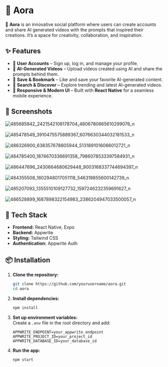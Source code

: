 # 🌟 Aora  

🚀 **Aora** is an innovative social platform where users can create accounts and share AI generated videos with the prompts that inspired their creations. It’s a space for creativity, collaboration, and inspiration. 

## ✨ Features  

- 📝 **User Accounts** – Sign up, log in, and manage your profile.  
- 🎥 **AI-Generated Videos** – Upload videos created using AI and share the prompts behind them.  
- 📌 **Save & Bookmark** – Like and save your favorite AI-generated content.  
- 🔎 **Search & Discover** – Explore trending and latest AI-generated videos.  
- 📱 **Responsive & Modern UI** – Built with **React Native** for a seamless mobile experience.  

## 📸 Screenshots  
![485685842_2421542108178704_4806780665610299076_n](https://github.com/user-attachments/assets/eaaff432-bb4b-4e5d-bbce-a58c9bc0dd1c)
<br/>
<br/>
![485478549_3910475575889367_6076630344032181533_n](https://github.com/user-attachments/assets/39eb6f99-7bed-498b-88e6-72a129a92e29)
<br/>
<br/>
![486326900_638357678805944_5131891016066012721_n](https://github.com/user-attachments/assets/3622f862-c1ef-4223-8360-6fffbe39e4c1)
<br/>
<br/>
![484785400_1874670336691358_7986078533397584931_n](https://github.com/user-attachments/assets/88b93d44-2621-4a26-a8f0-8cccede13104)
<br/>
<br/>
![486447696_2430664680629448_9003168337744694397_n](https://github.com/user-attachments/assets/7f60f8b0-dbc1-4a34-9f83-b00933c50d2f)
<br/>
<br/>
![484355508_1602948017051118_546319855600142739_n](https://github.com/user-attachments/assets/8042f3cd-1b7b-40c5-a329-f7efae1ad938)
<br/>
<br/>
![485207093_1355510109127732_1597246232359691627_n](https://github.com/user-attachments/assets/e6bbce67-4569-46cf-9c84-fcf3603efda6)
<br/>
<br/>
![486528899_1687898322154983_2386204947033500057_n](https://github.com/user-attachments/assets/c564fe5c-7b85-4073-865f-442d16922cbd)


## 🚀 Tech Stack  

- **Frontend:** React Native, Expo  
- **Backend:** Appwrite  
- **Styling:** Tailwind CSS  
- **Authentication:** Appwrite Auth  

## 📦 Installation  

1. **Clone the repository:**  
   ```bash
   git clone https://github.com/yourusername/aora.git
   cd aora
   ```  
2. **Install dependencies:**  
   ```bash
   npm install
   ```  
3. **Set up environment variables:**  
   Create a `.env` file in the root directory and add:  
   ```plaintext
   APPWRITE_ENDPOINT=your_appwrite_endpoint
   APPWRITE_PROJECT_ID=your_project_id
   APPWRITE_DATABASE_ID=your_database_id
   ```  
4. **Run the app:**  
   ```bash
   npm start
   ```  
